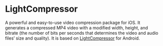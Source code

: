 # LightCompressor

A powerful and easy-to-use video compression package for iOS.  It  generates a compressed MP4 video with a modified width, height, and bitrate (the number of bits per seconds that determines the video and audio files’ size and quality). It is based on [LightCompressor](https://github.com/AbedElazizShe/LightCompressor) for Android.
